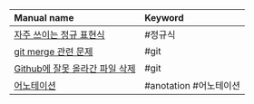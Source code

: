 

| Manual name                                                    | Keyword           |
| :------------------------------------------------------------- | :---------------- |
| [자주 쓰이는 정규 표현식](</Quick Manual/etc/note/자주 쓰이는 정규 표현식.md>)     | #정규식              |
| [git merge 관련 문제](</Quick Manual/etc/note/git merge 관련 문제.md>) | #git              |
| [Github에 잘못 올라간 파일 삭제](<note/Github에 잘못 올라간 파일 삭제.md>)         | #git              |
| [어노테이션](<note/어노테이션.md>)                                       | #anotation #어노테이션 |
